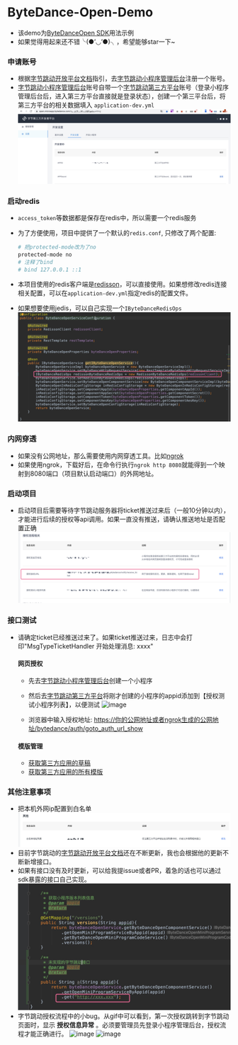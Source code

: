 # ByteDance-Open-Demo
- 该demo为[ByteDanceOpen SDK](https://github.com/yydzxz/ByteDanceOpen)用法示例
- 如果觉得用起来还不错╰(●’◡’●)╮，希望能够star一下~
### 申请账号
- 根据[字节跳动开放平台文档](https://bytedance.feishu.cn/docs/doccnYmtnRy6APhKiTfYgW#)指引，去[字节跳动小程序管理后台](https://microapp.bytedance.com)注册一个账号。
- [字节跳动小程序管理后台](https://microapp.bytedance.com)账号自带一个[字节跳动第三方平台](https://open.microapp.bytedance.com)账号（登录小程序管理后台后，进入第三方平台直接就是登录状态），创建一个第三平台后，将第三方平台的相关数据填入
`application-dev.yml`
![image](https://github.com/yydzxz/ByteDance-Open-Demo/blob/master/images/QQ20200714-122557%402x.png)

### 启动redis
- `access_token`等数据都是保存在redis中，所以需要一个redis服务

- 为了方便使用，项目中提供了一个默认的`redis.conf`, 只修改了两个配置:

  ```bash
  # 把protected-mode改为了no
  protected-mode no
  # 注释了bind
  # bind 127.0.0.1 ::1
  ```
- 本项目使用的redis客户端是[redisson](https://github.com/redisson/redisson)，可以直接使用。如果想修改redis连接相关配置，可以在`application-dev.yml`指定redis的配置文件。

- 如果想要使用jedis，可以自己实现一个`IByteDanceRedisOps`
![image](https://github.com/yydzxz/ByteDance-Open-Demo/blob/master/images/QQ20200715-144937%402x.png)

### 内网穿透
  - 如果没有公网地址，那么需要使用内网穿透工具。比如[ngrok](https://ngrok.com/)
  - 如果使用ngrok，下载好后，在命令行执行`ngrok http 8080`就能得到一个映射到8080端口（项目默认启动端口）的外网地址。

### 启动项目
- 启动项目后需要等待字节跳动服务器将ticket推送过来后（一般10分钟以内），才能进行后续的授权等api调用。如果一直没有推送，请确认推送地址是否配置正确
![image](https://github.com/yydzxz/ByteDance-Open-Demo/blob/master/images/QQ20200714-130942%402x.png)

### 接口测试
- 请确定ticket已经推送过来了。如果ticket推送过来，日志中会打印"MsgTypeTicketHandler 开始处理消息: xxxx"

  #### 网页授权
  - 先去[字节跳动小程序管理后台](https://microapp.bytedance.com/app/applist)创建一个小程序
  - 然后去[字节跳动第三方平台](https://open.microapp.bytedance.com/tplist)将刚才创建的小程序的appid添加到【授权测试小程序列表】，以便测试
  ![image](https://github.com/yydzxz/ByteDance-Open-Demo/blob/master/images/QQ20200717-210508%402x.png)
  
  - 浏览器中输入授权地址: [https://你的公网地址或者ngrok生成的公网地址/bytedance/auth/goto_auth_url_show]()
  #### 模版管理
  - [获取第三方应用的草稿](http://127.0.0.1:8080/bytedance/template/draft/list)
  - [获取第三方应用的所有模版](http://127.0.0.1:8080/bytedance/template/list)

### 其他注意事项
  - 把本机外网ip配置到白名单
  ![image](https://github.com/yydzxz/ByteDance-Open-Demo/blob/master/images/QQ20200717-210903%402x.png)
  - 目前字节跳动的[字节跳动开放平台文档](https://bytedance.feishu.cn/docs/doccnYmtnRy6APhKiTfYgW#)还在不断更新，我也会根据他的更新不断新增接口。
  - 如果有接口没有及时更新，可以给我提issue或者PR，着急的话也可以通过sdk暴露的接口自己实现。
  ![image](https://github.com/yydzxz/ByteDance-Open-Demo/blob/master/images/1407E96CAA9184803B3BF7D53A80649E.jpg)
  - 字节跳动授权流程中的小bug。从gif中可以看到，第一次授权跳转到字节跳动页面时，显示 **授权信息异常** 。必须要管理员先登录小程序管理后台，授权流程才能正确进行。
  ![image](https://github.com/yydzxz/ByteDance-Open-Demo/blob/master/gifs/auth_bug.gif)
  ![image](https://github.com/yydzxz/ByteDance-Open-Demo/blob/master/images/1991595100618_.pic_hd.jpg)
  
